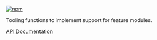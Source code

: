 [![npm](https://img.shields.io/npm/v/@acoustic-content-sdk/tooling-pkg-mgr.svg?style=flat-square)](https://www.npmjs.com/package/@acoustic-content-sdk/tooling-pkg-mgr)

Tooling functions to implement support for feature modules.

[API Documentation](./markdown/tooling-pkg-mgr.md)
